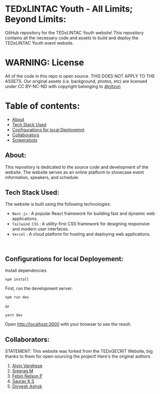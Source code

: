 # TEDxLINTAC Youth - All Limits; Beyond Limits:

GitHub repository for the TEDxLINTAC Youth website! This repository contains all the necessary code and assets to build and deploy the TEDxLINTAC Youth event website.

# WARNING: License

All of the code in this repo is open source. THIS DOES NOT APPLY TO THE ASSETS. Our original assets (i.e. background, photos, etc) are licensed under CC BY-NC-ND with copyright belonging to [@nitzyn](https://instagram.com/nitzyn_)

# Table of contents:

- [About](#about)
- [Tech Stack Used](#tech-stack-used)
- [Configurations for local Deployemnt](#configurations-for-local-deployement)
- [Collaborators](#collaborators)
- [Screenshots](#screenshots)

## About:

This repository is dedicated to the source code and development of the website. The website serves as an online platform to showcase event information, speakers, and schedule.

## Tech Stack Used:

The website is built using the following technologies:

- `Next.js` : A popular React framework for building fast and dynamic web applications.
- `Tailwind CSS` : A utility-first CSS framework for designing responsive and modern user interfaces.
- `Vercel` : A cloud platform for hosting and deploying web applications.

<br/>

## Configurations for local Deployement:

Install dependencies

```
npm install
```

First, run the development server:

```
npm run dev
```

or

```
yarn dev
```

Open [http://localhost:3000](http://localhost:3000) with your browser to see the result.

## Collaborators:

STATEMENT: This website was forked from the TEDxGECRIT Website, big thanks to them for open-sourcing the project! Here's the original authors 

1. [Alvin Varghese](https://github.com/alvin1904)
2. [Sreerag M](https://github.com/sm0483)
3. [Febin Nelson P](https://github.com/fbn776)
4. [Saurav K S](https://github.com/Saurav-K-S)
5. [Divyesh Ashok](https://github.com/Divyesh-ashok)

